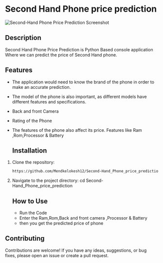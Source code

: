 # Second Hand Phone price prediction

![Second-Hand Phone Price Prediction Screenshot](https://github.com/Mendkelokesh12/Second-Hand_Phone_price_prediction/assets/130207248/659e5914-85f9-40f6-9e14-39be64876b56)



## Description

Second Hand  Phone Price Prediction is Python Based console  application Where we can predict the price of Second Hand phone.

## Features

- The application would need to know the brand of the phone in order to make an accurate prediction.
- The model of the phone is also important, as different models have different features and specifications.
- Back and front Camera
- Rating  of the Phone
- The features of the phone also affect its price. Features like Ram ,Rom,Processor & Battery


  ## Installation

1. Clone the repository:
   ```bash
   https://github.com/Mendkelokesh12/Second-Hand_Phone_price_prediction.git
   
2. Navigate to the project directory:
   cd Second-Hand_Phone_price_prediction

   ## How to Use
   - Run the Code
   - Enter the Ram,Rom,Back and front camera ,Processor & Battery
   - then you get the predicted price of phone

   
## Contributing

Contributions are welcome! If you have any ideas, suggestions, or bug fixes, please open an issue or create a pull request.   
